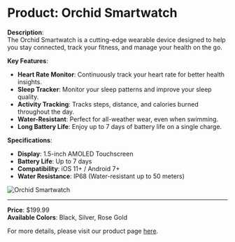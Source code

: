 # Product: Orchid Smartwatch

**Description**:  
The Orchid Smartwatch is a cutting-edge wearable device designed to help you stay connected, track your fitness, and manage your health on the go.

**Key Features**:
- **Heart Rate Monitor**: Continuously track your heart rate for better health insights.
- **Sleep Tracker**: Monitor your sleep patterns and improve your sleep quality.
- **Activity Tracking**: Tracks steps, distance, and calories burned throughout the day.
- **Water-Resistant**: Perfect for all-weather wear, even when swimming.
- **Long Battery Life**: Enjoy up to 7 days of battery life on a single charge.

**Specifications**:
- **Display**: 1.5-inch AMOLED Touchscreen
- **Battery Life**: Up to 7 days
- **Compatibility**: iOS 11+ / Android 7+
- **Water Resistance**: IP68 (Water-resistant up to 50 meters)

![Orchid Smartwatch](https://via.placeholder.com/150)

---

**Price**: $199.99  
**Available Colors**: Black, Silver, Rose Gold

For more details, please visit our product page [here](https://example.com/products/orchid-smartwatch).
